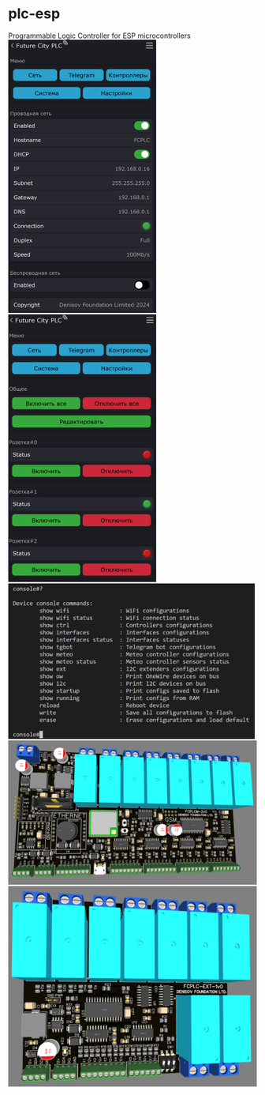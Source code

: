 # plc-esp
Programmable Logic Controller for ESP microcontrollers
<br>
<img src="https://raw.githubusercontent.com/Denisov-Foundation-Limited/plc-esp/develop/img/net.png" width=300 />
<img src="https://raw.githubusercontent.com/Denisov-Foundation-Limited/plc-esp/develop/img/socket.png" width=300 />
<br>
<img src="https://raw.githubusercontent.com/Denisov-Foundation-Limited/plc-esp/develop/img/cli.png" width=500 />
<br>
<img src="https://raw.githubusercontent.com/Denisov-Foundation-Limited/plc-esp/develop/img/board.png" width=700 />
<br>
<img src="https://raw.githubusercontent.com/Denisov-Foundation-Limited/plc-esp/develop/img/ext.png" width=700 />
